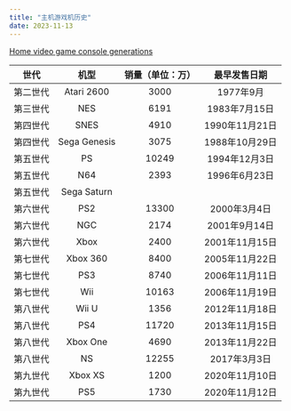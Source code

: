 ```yaml
---
title: "主机游戏机历史"
date: 2023-11-13
---
```


[Home video game console generations](https://en.wikipedia.org/wiki/Home_video_game_console_generations)

| 世代       | 机型         | 销量（单位：万）| 最早发售日期|
|-----------|:------------:|:---------:|:---------------:|
| 第二世代   | Atari 2600   |   3000    |  1977年9月      | 
| 第三世代   | NES          |   6191    |  1983年7月15日  | 
| 第四世代   | SNES         |   4910    |  1990年11月21日 | 
| 第四世代   | Sega Genesis |   3075    |  1988年10月29日 | 
| 第五世代   | PS           |   10249   |  1994年12月3日  | 
| 第五世代   | N64          |   2393    |  1996年6月23日  | 
| 第五世代   | Sega Saturn  |       |    | 
| 第六世代   | PS2          |   13300   |  2000年3月4日   |
| 第六世代   | NGC          |   2174    |  2001年9月14日  |
| 第六世代   | Xbox         |   2400    |  2001年11月15日 |
| 第七世代   | Xbox 360     |   8400    | 2005年11月22日  |
| 第七世代   | PS3          |   8740    | 2006年11月11日  |
| 第七世代   | Wii          |   10163   | 2006年11月19日  |
| 第八世代   | Wii U        |   1356    | 2012年11月18日  |
| 第八世代   | PS4          |   11720   | 2013年11月15日  |
| 第八世代   | Xbox One     |   4690    | 2013年11月22日  |
| 第八世代   | NS           |   12255   | 2017年3月3日    |
| 第九世代   | Xbox XS      |   1200    | 2020年11月10日  |
| 第九世代   | PS5          |   1730    | 2020年11月12日  |
